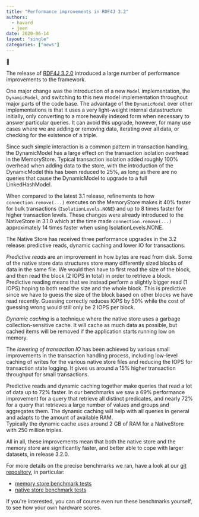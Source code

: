 ```yaml
---
title: "Performance improvements in RDF4J 3.2"
authors:
  - havard
  - jeen
date: 2020-06-14
layout: "single"
categories: ["news"]
---
```

<div class="big-emoji">&#x1F680;</div>

The release of [RDF4J 3.2.0](/release-notes/3.2.0/) introduced a large number
of performance improvements to the framework. 

One major change was the introduction of a new `Model` implementation, the
`DynamicModel`, and switching to this new model implementation throughout major parts
of the code base. The advantage of the `DynamicModel` over other implementations is 
that it uses a very light-weight internal datastructure initially, only converting
to a more heavily indexed form when necessary to answer particular queries. It
can avoid this upgrade, however, for many use cases where we are adding or 
removing data, iterating over all data, or checking for the existence of a triple.
<!--more-->

Since such simple interaction is a common pattern in transaction handling, the
DynamicModel has a large effect on the transaction isolation overhead in the
MemoryStore. Typical transaction isolation added roughly 100% overhead when
adding data to the store, with the introduction of the DynamicModel this has
been reduced to 25%, as long as there are no queries that cause the
DynamicModel to upgrade to a full LinkedHashModel.

When compared to the latest 3.1 release, refinements to how
`connection.remove(...)` executes on the MemoryStore makes it 40% faster for
bulk transactions (`IsolationLevels.NONE`) and up to 8 times faster for higher
transaction levels. These changes were already introduced to the NativeStore in
3.1.0 which at the time made `connection.remove(...)` approximately 14 times faster
when using IsolationLevels.NONE.

The Native Store has received three performance upgrades in the 3.2 release:
predictive reads, dynamic caching and lower IO for transactions. 

_Predictive reads_ are an improvement in how bytes are read from disk. Some of
the native store data structures store many differently sized blocks of data in
the same file.  We would then have to first read the size of the block, and
then read the block (2 IOPS in total) in order to retrieve a block. Predictive 
reading means that we instead perform a slightly bigger read (1 IOPS) hoping 
to both read the size and the whole block. This is predictive since we have to 
guess the size of the block based on other blocks we have read recently. Guessing
correctly reduces IOPS by 50% while the cost of guessing wrong would still only 
be 2 IOPS per block.

_Dynamic caching_ is a technique where the native store uses a garbage
collection-sensitive cache. It will cache as much data as possible, but cached
items will be removed if the application starts running low on memory.

The _lowering of transaction IO_ has been achieved by various small improvements
in the transaction handling process, including low-level caching of writes for
the various native store files and reducing the IOPS for transaction state logging. 
It gives us around a 15% higher transaction throughput for small transactions. 

Predictive reads and dynamic caching together make queries that read a lot of data up 
to 72% faster. In our benchmarks we saw a 69% performance improvement for a 
query that retrieve all distinct predicates, and nearly 72% for a query that retrieves 
a large number of values and groups and aggregates them.  The dynamic caching 
will help with all queries in general and adapts to the amount of available RAM.  
Typically the dynamic cache uses around 2 GB of RAM for a NativeStore with 250 
million triples.

All in all, these improvements mean that both the native store and the memory
store are significantly faster, and better able to cope with larger datasets,
in release 3.2.0.

For more details on the precise benchmarks we ran, have a look at our [git repository](https://github.com/eclipse/rdf4j), in particular:

  - [memory store benchmark tests](https://github.com/eclipse/rdf4j/tree/master/core/sail/memory/src/test/java/org/eclipse/rdf4j/sail/memory/benchmark)
  - [native store benchmark tests](https://github.com/eclipse/rdf4j/tree/master/core/sail/nativerdf/src/test/java/org/eclipse/rdf4j/sail/nativerdf/benchmark)

If you're interested, you can of course even run these benchmarks yourself, to see how your own hardware scores.
